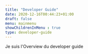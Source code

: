 ```yaml
---
title: "Developer Guide"
date: 2020-12-16T00:44:23+01:00
draft: false
menu: mainmenu
showChildrenInMenu : true
type: developer-guide
---
```



Je suis l'Overview du developer guide
